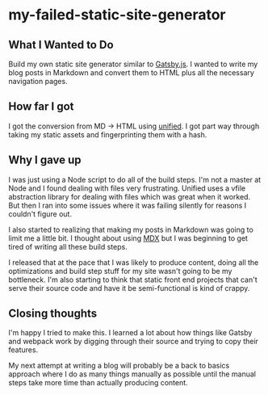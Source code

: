 # my-failed-static-site-generator
## What I Wanted to Do
Build my own static site generator similar to [Gatsby.js](https://www.gatsbyjs.org/).
I wanted to write my blog posts in Markdown and convert them to HTML plus all the necessary navigation pages.

## How far I got
I got the conversion from MD -> HTML using [unified](https://unifiedjs.github.io/).
I got part way through taking my static assets and fingerprinting them with a hash.

## Why I gave up
I was just using a Node script to do all of the build steps. I'm not a master at Node and I found dealing with files very frustrating.
Unified uses a vfile abstraction library for dealing with files which was great when it worked.
But then I ran into some issues where it was failing silently for reasons I couldn't figure out.

I also started to realizing that making my posts in Markdown was going to limit me a little bit. 
I thought about using [MDX](https://github.com/mdx-js/mdx) but I was beginning to get tired of writing all these build steps.

I released that at the pace that I was likely to produce content, doing all the optimizations and build step stuff for my site wasn't going to be my bottleneck.
I'm also starting to think that static front end projects that can't serve their source code and have it be semi-functional is kind of crappy.

## Closing thoughts
I'm happy I tried to make this. I learned a lot about how things like Gatsby and webpack work by digging through their source and trying to copy their features.

My next attempt at writing a blog will probably be a back to basics approach where I do as many things manually as possible until the manual steps take more time than actually producing content.
